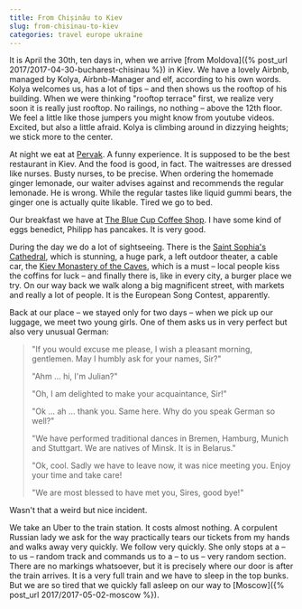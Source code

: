 ```yaml
---
title: From Chișinău to Kiev
slug: from-chisinau-to-kiev
categories: travel europe ukraine
---
```



It is April the 30th, ten days in, when we arrive [from Moldova]({% post_url 2017/2017-04-30-bucharest-chisinau %}) in Kiev. We have a lovely Airbnb, managed by Kolya, Airbnb-Manager and elf, according to his own words. Kolya welcomes us, has a lot of tips – and then shows us the rooftop of his building. When we were thinking "rooftop terrace" first, we realize very soon it is really just rooftop. No railings, no nothing – above the 12th floor. We feel a little like those jumpers you might know from youtube videos. Excited, but also a little afraid. Kolya is climbing around in dizzying heights; we stick more to the center.

At night we eat at [Pervak](http://www.pervak.kiev.ua/). A funny experience. It is supposed to be the best restaurant in Kiev. And the food is good, in fact. The waitresses are dressed like nurses. Busty nurses, to be precise. When ordering the homemade ginger lemonade, our waiter advises against and recommends the regular lemonade. He is wrong. While the regular tastes like liquid gummi bears, the ginger one is actually quite likable. Tired we go to bed.

Our breakfast we have at [The Blue Cup Coffee Shop](https://www.facebook.com/TheBlueCupCoffee/). I have some kind of eggs benedict, Philipp has pancakes. It is very good.

During the day we do a lot of sightseeing. There is the [Saint Sophia's Cathedral](https://en.wikipedia.org/wiki/Saint_Sophia%27s_Cathedral,_Kiev), which is stunning, a huge park, a left outdoor theater, a cable car, the [Kiev Monastery of the Caves](https://en.wikipedia.org/wiki/Kiev%5C_Pechersk%5C_Lavra), which is a must – local people kiss the coffins for luck – and finally there is, like in every city, a burger place we try. On our way back we walk along a big magnificent street, with markets and really a lot of people. It is the European Song Contest, apparently.

Back at our place – we stayed only for two days – when we pick up our luggage, we meet two young girls. One of them asks us in very perfect but also very unusual German:

> "If you would excuse me please, I wish a pleasant morning, gentlemen. May I humbly ask for your names, Sir?"
>
> "Ahm ... hi, I'm Julian?"
>
> "Oh, I am delighted to make your acquaintance, Sir!"
>
> "Ok ... ah ... thank you. Same here. Why do you speak German so well?"
>
> "We have performed traditional dances in Bremen, Hamburg, Munich and Stuttgart. We are natives of Minsk. It is in Belarus."
>
> "Ok, cool. Sadly we have to leave now, it was nice meeting you. Enjoy your time and take care!
>
> "We are most blessed to have met you, Sires, good bye!"

Wasn't that a weird but nice incident.

We take an Uber to the train station. It costs almost nothing. A corpulent Russian lady we ask for the way practically tears our tickets from my hands and walks away very quickly. We follow very quickly. She only stops at a – to us – random track and commands us to a – to us – very random section. There are no markings whatsoever, but it is precisely where our door is after the train arrives. It is a very full train and we have to sleep in the top bunks. But we are so tired that we quickly fall asleep on our way to [Moscow]({% post_url 2017/2017-05-02-moscow %}).
